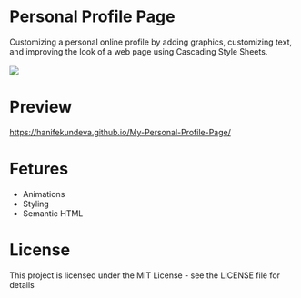 # Personal Profile Page
Customizing a personal online profile by adding graphics, customizing text, and improving the look of a web page using Cascading Style Sheets.
<br/>
<br/>
<img src="https://i.imgur.com/TgIBRgu.png" />

# Preview
<a href="https://hanifekundeva.github.io/My-Personal-Profile-Page/" target="_blank">https://hanifekundeva.github.io/My-Personal-Profile-Page/</a>

# Fetures
* Animations
* Styling
* Semantic HTML

# License
This project is licensed under the MIT License - see the LICENSE file for details